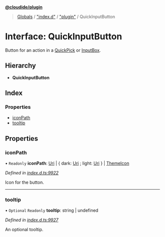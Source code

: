 **[@cloudide/plugin](../README.md)**

> [Globals](../README.md) / ["index.d"](../modules/_index_d_.md) / ["plugin"](../modules/_index_d_._plugin_.md) / QuickInputButton

# Interface: QuickInputButton

Button for an action in a [QuickPick](#QuickPick) or [InputBox](#InputBox).

## Hierarchy

* **QuickInputButton**

## Index

### Properties

* [iconPath](_index_d_._plugin_.quickinputbutton.md#iconpath)
* [tooltip](_index_d_._plugin_.quickinputbutton.md#tooltip)

## Properties

### iconPath

• `Readonly` **iconPath**: [Uri](../classes/_index_d_._plugin_.uri.md) \| { dark: [Uri](../classes/_index_d_._plugin_.uri.md) ; light: [Uri](../classes/_index_d_._plugin_.uri.md)  } \| [ThemeIcon](../classes/_index_d_._plugin_.themeicon.md)

*Defined in [index.d.ts:9922](https://github.com/shuyaqian/cloudide-plugin-api/blob/57a3a2a/index.d.ts#L9922)*

Icon for the button.

___

### tooltip

• `Optional` `Readonly` **tooltip**: string \| undefined

*Defined in [index.d.ts:9927](https://github.com/shuyaqian/cloudide-plugin-api/blob/57a3a2a/index.d.ts#L9927)*

An optional tooltip.
